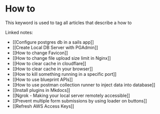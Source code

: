 # How to
This keyword is used to tag all articles that describe a how to


Linked notes:

- [[Configure postgres db in a sails app]]
- [[Create Local DB Server with PGAdmin]]
- [[How to change Favicon]]
- [[How to change file upload size limit in Nginx]]
- [[How to clear cache in cloudflare]]
- [[How to clear cache in your browser]]
- [[How to kill something running in a specific port]]
- [[How to use blueprint APIs]]
- [[How to use postman collection runner to inject data into database]]
- [[Install plugins in Mkdocs]]
- [[Ngrok - Making your local server remotely accessible]]
- [[Prevent multiple form submissions by using loader on buttons]]
- [[Refresh AWS Access Keys]]